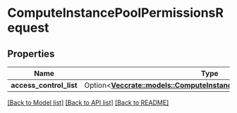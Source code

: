 # ComputeInstancePoolPermissionsRequest

## Properties

Name | Type | Description | Notes
------------ | ------------- | ------------- | -------------
**access_control_list** | Option<[**Vec<crate::models::ComputeInstancePoolAccessControlRequest>**](ComputeInstancePoolAccessControlRequest.md)> |  | [optional]

[[Back to Model list]](../README.md#documentation-for-models) [[Back to API list]](../README.md#documentation-for-api-endpoints) [[Back to README]](../README.md)


